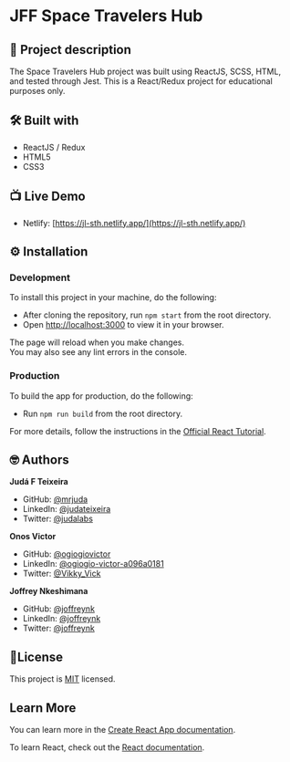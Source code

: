 # JFF Space Travelers Hub
## 📑 Project description

The Space Travelers Hub project was built using ReactJS, SCSS, HTML, and tested through Jest.
This is a React/Redux project for educational purposes only.

## 🛠 Built with
- ReactJS / Redux
- HTML5
- CSS3

## 📺 Live Demo
- Netlify: [https://jl-sth.netlify.app/](https://jl-sth.netlify.app/)

## ⚙️ Installation

### Development
To install this project in your machine, do the following:
- After cloning the repository, run `npm start` from the root directory.
- Open [http://localhost:3000](http://localhost:3000) to view it in your browser.

The page will reload when you make changes.\
You may also see any lint errors in the console.

### Production
To build the app for production, do the following:
- Run `npm run build` from the root directory.

For more details, follow the instructions in the [Official React Tutorial](https://create-react-app.dev/docs/deployment/).

## 🤓 Authors
**Judá F Teixeira**
- GitHub: [@mrjuda](https://github.com/mrjuda "Judá Teixeira's GitHub profile")
- LinkedIn: [@judateixeira](https://www.linkedin.com/in/judateixeira "Judá Teixeira's Linkedin profile")
- Twitter: [@judalabs](https://twitter.com/judalabs "Judá Teixeira's Twitter profile")

**Onos Victor**
- GitHub: [@ogiogiovictor](https://github.com/ogiogiovictor "Victor's GitHub profile")
- LinkedIn: [@ogiogio-victor-a096a0181](https://www.linkedin.com/in/ogiogio-victor-a096a0181 "Victor's Linkedin profile")
- Twitter: [@Vikky_Vick](https://twitter.com/Vikky_Vick "Victor's Twitter profile")

**Joffrey Nkeshimana**
- GitHub: [@joffreynk](https://github.com/joffreynk "Joffrey's GitHub profile")
- LinkedIn: [@joffreynk](https://www.linkedin.com/in/joffreynk "Joffrey's Linkedin profile")
- Twitter: [@joffreynk](https://twitter.com/joffreynk "Joffrey's Twitter profile")

## 📝License
This project is [MIT](https://github.com/mrjuda/space-travelerers/blob/groupwork/LICENSE) licensed.

## Learn More

You can learn more in the [Create React App documentation](https://facebook.github.io/create-react-app/docs/getting-started).

To learn React, check out the [React documentation](https://reactjs.org/).
